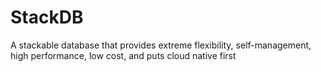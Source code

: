 # StackDB
A stackable database that provides extreme flexibility, self-management, high performance, low cost, and puts cloud native first
